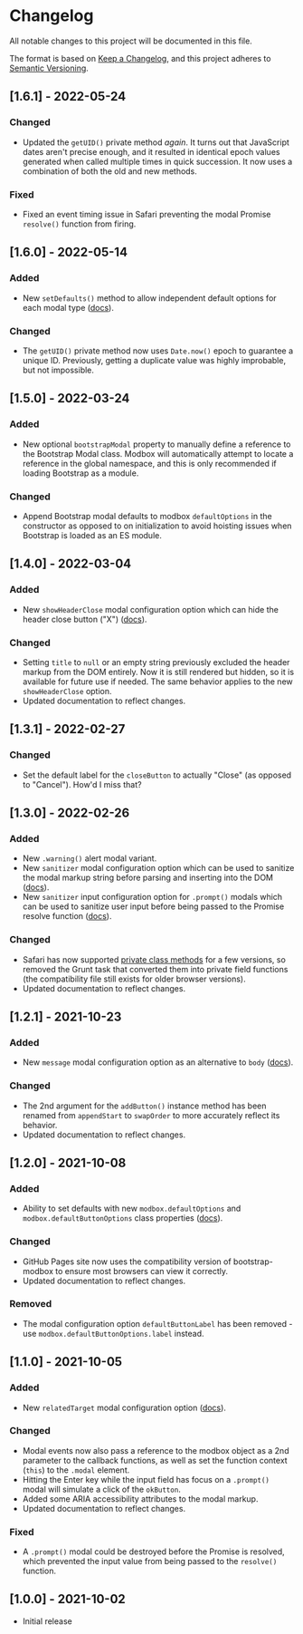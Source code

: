 # Changelog
All notable changes to this project will be documented in this file.

The format is based on [Keep a Changelog](https://keepachangelog.com/), and this project adheres to [Semantic Versioning](https://semver.org/).


## [1.6.1] - 2022-05-24
### Changed
- Updated the `getUID()` private method *again*.  It turns out that JavaScript dates aren't precise enough, and it resulted in identical epoch values generated when called multiple times in quick succession.  It now uses a combination of both the old and new methods.

### Fixed
- Fixed an event timing issue in Safari preventing the modal Promise `resolve()` function from firing.


## [1.6.0] - 2022-05-14
### Added
- New `setDefaults()` method to allow independent default options for each modal type ([docs](https://erobertson42.github.io/bootstrap-modbox/docs.html#methods-setDefaults)).

### Changed
- The `getUID()` private method now uses `Date.now()` epoch to guarantee a unique ID.  Previously, getting a duplicate value was highly improbable, but not impossible.


## [1.5.0] - 2022-03-24
### Added
- New optional `bootstrapModal` property to manually define a reference to the Bootstrap Modal class.  Modbox will automatically attempt to locate a reference in the global namespace, and this is only recommended if loading Bootstrap as a module.

### Changed
- Append Bootstrap modal defaults to modbox `defaultOptions` in the constructor as opposed to on initialization to avoid hoisting issues when Bootstrap is loaded as an ES module.


## [1.4.0] - 2022-03-04
### Added
- New `showHeaderClose` modal configuration option which can hide the header close button ("X") ([docs](https://erobertson42.github.io/bootstrap-modbox/docs.html#options-showHeaderClose)).

### Changed
- Setting `title` to `null` or an empty string previously excluded the header markup from the DOM entirely.  Now it is still rendered but hidden, so it is available for future use if needed.  The same behavior applies to the new `showHeaderClose` option.
- Updated documentation to reflect changes.


## [1.3.1] - 2022-02-27
### Changed
- Set the default label for the `closeButton` to actually "Close" (as opposed to "Cancel").  How'd I miss that?


## [1.3.0] - 2022-02-26
### Added
- New `.warning()` alert modal variant.
- New `sanitizer` modal configuration option which can be used to sanitize the modal markup string before parsing and inserting into the DOM ([docs](https://erobertson42.github.io/bootstrap-modbox/docs.html#options-sanitizer)).
- New `sanitizer` input configuration option for `.prompt()` modals which can be used to sanitize user input before being passed to the Promise resolve function ([docs](https://erobertson42.github.io/bootstrap-modbox/docs.html#options-input)).

### Changed
- Safari has now supported [private class methods](https://caniuse.com/mdn-javascript_classes_private_class_methods) for a few versions, so removed the Grunt task that converted them into private field functions (the compatibility file still exists for older browser versions).
- Updated documentation to reflect changes.


## [1.2.1] - 2021-10-23
### Added
- New `message` modal configuration option as an alternative to `body` ([docs](https://erobertson42.github.io/bootstrap-modbox/docs.html#options-message)).

### Changed
- The 2nd argument for the `addButton()` instance method has been renamed from `appendStart` to `swapOrder` to more accurately reflect its behavior.
- Updated documentation to reflect changes.


## [1.2.0] - 2021-10-08
### Added
- Ability to set defaults with new `modbox.defaultOptions` and `modbox.defaultButtonOptions` class properties ([docs](https://erobertson42.github.io/bootstrap-modbox/docs.html#properties-defaultOptions)).

### Changed
- GitHub Pages site now uses the compatibility version of bootstrap-modbox to ensure most browsers can view it correctly.
- Updated documentation to reflect changes.

### Removed
- The modal configuration option `defaultButtonLabel` has been removed - use `modbox.defaultButtonOptions.label` instead.


## [1.1.0] - 2021-10-05
### Added
- New `relatedTarget` modal configuration option ([docs](https://erobertson42.github.io/bootstrap-modbox/docs.html#options-relatedTarget)).

### Changed
- Modal events now also pass a reference to the modbox object as a 2nd parameter to the callback functions, as well as set the function context (`this`) to the `.modal` element.
- Hitting the Enter key while the input field has focus on a `.prompt()` modal will simulate a click of the `okButton`.
- Added some ARIA accessibility attributes to the modal markup.
- Updated documentation to reflect changes.

### Fixed
- A `.prompt()` modal could be destroyed before the Promise is resolved, which prevented the input value from being passed to the `resolve()` function.


## [1.0.0] - 2021-10-02
- Initial release
